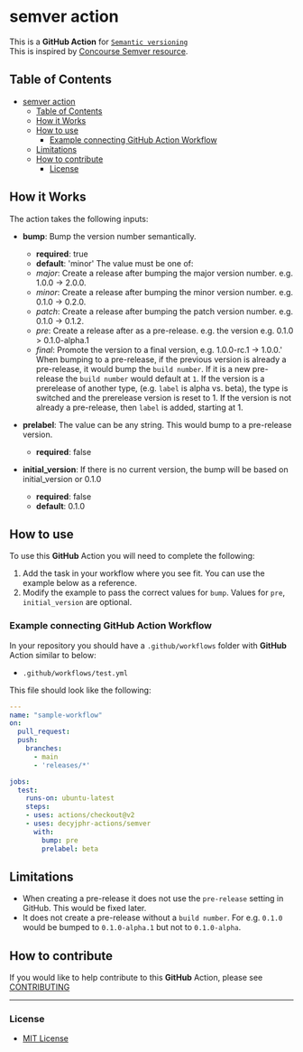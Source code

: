 # semver action

This is a **GitHub Action** for [`Semantic versioning`](https://semver.org)  
This is inspired by [Concourse Semver resource](https://github.com/concourse/semver-resource). 

## Table of Contents

- [semver action](#semver-action)
  - [Table of Contents](#table-of-contents)
  - [How it Works](#how-it-works)
  - [How to use](#how-to-use)
    - [Example connecting GitHub Action Workflow](#example-connecting-github-action-workflow)
  - [Limitations](#limitations)
  - [How to contribute](#how-to-contribute)
    - [License](#license)

## How it Works

The action takes the following inputs:

- **bump**: Bump the version number semantically. 
  - **required**: true
  - **default**: 'minor'
  The value must be one of: 
  - *major*: Create a release after bumping the major version number. e.g. 1.0.0 -> 2.0.0.
  - *minor*: Create a release after bumping the minor version number. e.g. 0.1.0 -> 0.2.0.
  - *patch*: Create a release after bumping the patch version number. e.g. 0.1.0 -> 0.1.2.
  - *pre*: Create a release after as a pre-release. e.g. the version e.g. 0.1.0 > 0.1.0-alpha.1
  - *final*: Promote the version to a final version, e.g. 1.0.0-rc.1 -> 1.0.0.'
  When bumping to a pre-release, if the previous version is already a pre-release, it would bump the `build number`. If it is a new pre-release the `build number` would default at `1`. If the version is a prerelease of another type, (e.g. `label` is alpha vs. beta), the type is switched and the prerelease version is reset to 1. If the version is not already a pre-release, then `label` is added, starting at 1.

- **prelabel**: The value can be any string. This would bump to a pre-release version.
  - ​**required**: false

- **initial_version**: If there is no current version, the bump will be based on initial_version or 0.1.0
  - **required**: false
  - **default**: 0.1.0

## How to use

To use this **GitHub** Action you will need to complete the following:

1. Add the task in your workflow where you see fit. You can use the example below as a reference.
1. Modify the example to pass the correct values for `bump`. Values for `pre`, `initial_version` are optional.

### Example connecting GitHub Action Workflow

In your repository you should have a `.github/workflows` folder with **GitHub** Action similar to below:

- `.github/workflows/test.yml`

This file should look like the following:

```yml
---
name: "sample-workflow"
on:
  pull_request:
  push:
    branches:
      - main
      - 'releases/*'

jobs:
  test:
    runs-on: ubuntu-latest
    steps:
    - uses: actions/checkout@v2
    - uses: decyjphr-actions/semver
      with:
        bump: pre
        prelabel: beta
```

## Limitations

- When creating a pre-release it does not use the `pre-release` setting in GitHub. This would be fixed later.
- It does not create a pre-release without a `build number`. For e.g. `0.1.0` would be bumped to `0.1.0-alpha.1` but not to `0.1.0-alpha`.  

## How to contribute

If you would like to help contribute to this **GitHub** Action, please see [CONTRIBUTING](https://github.com/decyjphr-actions/semver/blob/master/.github/CONTRIBUTING.md)

---

### License

- [MIT License](https://github.com/decyjphr-actions/workflow-dispatch/blob/master/LICENSE)
